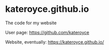# kateroyce.github.io
The code for my website

User page: https://github.com/kateroyce

Website, eventually: https://kateroyce.github.io/
